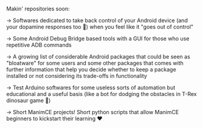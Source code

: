 Makin' repositories soon:

-> Softwares dedicated to take back control of your Android device (and your dopamine responses too 🤣) when you feel like it "goes out of control"

-> Some Android Debug Bridge based tools with a GUI for those who use repetitive ADB commands

-> A growing list of considerable Android packages that could be seen as "bloatware" for some users and some other packages that comes with further information that help you decide whether to keep a package installed or not considering its trade-offs in functionality

-> Test Arduino softwares for some useless sorts of automation but educational and a useful basis (like a bot for dodging the obstacles in T-Rex dinosaur game 🤣)

-> Short ManimCE projects! Short python scripts that allow ManimCE beginners to kickstart their learning ❤️

<!---
rmigz02/rmigz02 is a ✨ special ✨ repository because its `README.md` (this file) appears on your GitHub profile.
You can click the Preview link to take a look at your changes.
--->
